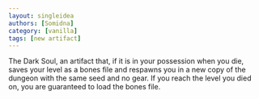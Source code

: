 ```yaml
---
layout: singleidea
authors: [Somidna]
category: [vanilla]
tags: [new artifact]
---
```

The Dark Soul, an artifact that, if it is in your possession when you die, saves your level as a bones file and respawns you in a new copy of the dungeon with the same seed and no gear. If you reach the level you died on, you are guaranteed to load the bones file.
